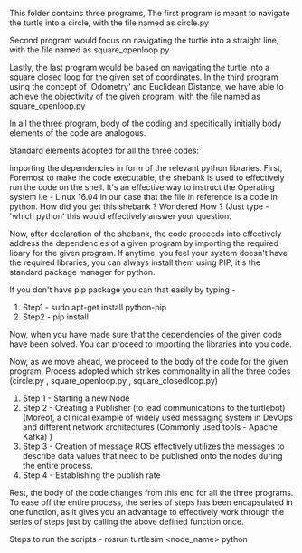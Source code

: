 This folder contains three programs, 
The first program is meant to navigate the turtle into a circle, with the file named as circle.py

Second program would focus on navigating the turtle into a straight line, with the file named as square_openloop.py

Lastly, the last program would be based on navigating the turtle into a square closed loop for the given set of coordinates. In the third program using the concept of 'Odometry' and Euclidean Distance, we have able to achieve the objectivity of the given program, with the file named as square_openloop.py

In all the three program, body of the coding and specifically initially body elements of the code are analogous. 

Standard elements adopted for all the three codes: 

importing the dependencies in form of the relevant python libraries.
First, Foremost to make the code executable, the shebank is used to effectively run the code on the shell. 
It's an effective way to instruct the Operating system i.e - Linux 16.04 in our case that the file in reference is a code in python.
How did you get this shebank ? Wondered How ? (Just type - 'which python' this would effectively answer your question.

Now, after declaration of the shebank, the code proceeds into effectively address the dependencies of a given program by importing the 
required libary for the given program.
If anytime, you feel your system doesn't have the required libraries, you can always install them using PIP, it's the standard package manager for python.

If you don't have pip package you can that easily by typing -
1. Step1 - sudo apt-get install python-pip 
2. Step2 - pip install <Package name>
  
Now, when you have made sure that the dependencies of the given code have been solved. You can proceed to importing the libraries into you code. 

Now, as we move ahead, we proceed to the body of the code for the given program. 
Process adopted which strikes commonality in all the three codes (circle.py , square_openloop.py , square_closedloop.py) 
1. Step 1 - Starting a new Node
2. Step 2 - Creating a Publisher (to lead communications to the turtlebot)(Moreof, a clinical example of widely used messaging system in DevOps and different network architectures (Commonly used tools - Apache Kafka) )
3. Step 3 - Creation of message 
ROS effectively utilizes the messages to describe data values that need to be published onto the nodes during the entire process.
4. Step 4 - Establishing the publish rate

Rest, the body of the code changes from this end for all the three programs. 
To ease off the entire process, the series of steps has been encapsulated in one function, as it gives you an advantage to effectively work through the series of steps just by calling the above defined function once.

Steps to run the scripts -
rosrun turtlesim <node_name>
python <script name>

**POINT OF ERROR -
If you have upgraded your python IDE environment to 3.6 or above (to the Latest 3.7). I would STRONGLY RECOMMEND to downgrade your environment for the fact the ROS Kinetic stable release as of now seems compatible to just 2.7.2 release only.
To check the environment version 
1. python --version
 **After you install the python 2.7.2, make sure to configure the environment accurately with the required variables. 
